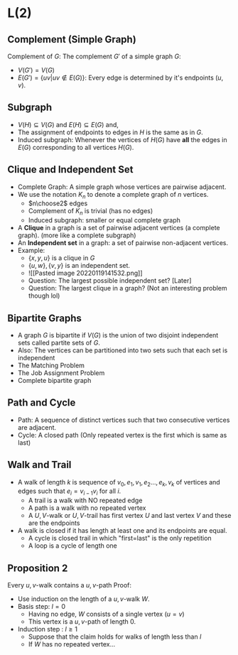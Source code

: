 # L(2)
## Complement (Simple Graph)
Complement of $G$: The complement $G'$ of a simple graph $G$:
- $V(G')=V(G)$
- $E(G')=\{uv|uv\notin E(G)\}$: Every edge is determined by it's endpoints $(u,v)$.

## Subgraph
- $V(H)\subseteq V(G)$ and $E(H)\subseteq E(G)$ and,
- The assignment of endpoints to edges in $H$ is the same as in $G$.
- Induced subgraph: Whenever the vertices of $H(G)$ have **all** the edges in $E(G)$ corresponding to all vertices $H(G)$.

## Clique and Independent Set
- Complete Graph: A simple graph whose vertices are pairwise adjacent.
- We use the notation $K_n$ to denote a complete graph of $n$ vertices.
	- $n\choose2$ edges
	- Complement of $K_n$ is trivial (has no edges)
	- Induced subgraph: smaller or equal complete graph
- A **Clique** in a graph is a set of pairwise adjacent vertices (a complete graph). (more like a complete subgraph)
- An **Independent set** in a graph: a set of pairwise non-adjacent vertices.
- Example:
	-	$\{x,y,u\}$ is a clique in $G$
	-	$\{u,w\}, \{v,y\}$ is an independent set.
	-	![[Pasted image 20220119141532.png]]
	-	Question: The largest possible independent set? [Later]
	-	Question: The largest clique in a graph? (Not an interesting problem though lol)

## Bipartite Graphs
- A graph $G$ is bipartite if $V(G)$ is the union of two disjoint independent sets called partite sets of $G$.
- Also: The vertices can be partitioned into two sets such that each set is independent
- The Matching Problem
- The Job Assignment Problem
- Complete bipartite graph

## Path and Cycle
- Path: A sequence of distinct vertices such that two consecutive vertices are adjacent.
- Cycle: A closed path (Only repeated vertex is the first which is same as last)

## Walk and Trail
- A walk of length $k$ is sequence of $v_0,e_1,v_1,e_2\dots,e_k,v_k$ of vertices and edges such that $e_i=v_{i-1}v_i$ for all $i$.
	- A trail is a walk with NO repeated edge
	- A path is a walk with no repeated vertex
	- A $U,V$-walk or $U,V$-trail has first vertex $U$ and last vertex $V$ and these are the endpoints
- A walk is closed if it has length at least one and its endpoints are equal.
	- A cycle is closed trail in which "first=last" is the only repetition
	- A loop is a cycle of length one

## Proposition 2
Every $u,v$-walk contains a $u,v$-path
Proof:
- Use induction on the length of a $u,v$-walk $W$.
- Basis step: $l=0$
	- Having no edge, $W$ consists of a single vertex ($u=v$)
	- This vertex is a $u,v$-path of length $0$.
- Induction step : $l\geq1$
	- Suppose that the claim holds for walks of length less than $l$
	- If $W$ has no repeated vertex...
